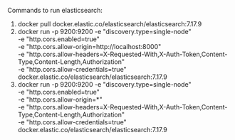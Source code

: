 Commands to run elasticsearch:
1. docker pull docker.elastic.co/elasticsearch/elasticsearch:7.17.9
2. docker run -p 9200:9200 -e "discovery.type=single-node" \
   -e "http.cors.enabled=true" \
   -e "http.cors.allow-origin=http://localhost:8000" \
   -e "http.cors.allow-headers=X-Requested-With,X-Auth-Token,Content-Type,Content-Length,Authorization" \
   -e "http.cors.allow-credentials=true" \
   docker.elastic.co/elasticsearch/elasticsearch:7.17.9
3. docker run -p 9200:9200 -e "discovery.type=single-node" \
   -e "http.cors.enabled=true" \
   -e "http.cors.allow-origin=*" \
   -e "http.cors.allow-headers=X-Requested-With,X-Auth-Token,Content-Type,Content-Length,Authorization" \
   -e "http.cors.allow-credentials=true" \
   docker.elastic.co/elasticsearch/elasticsearch:7.17.9

